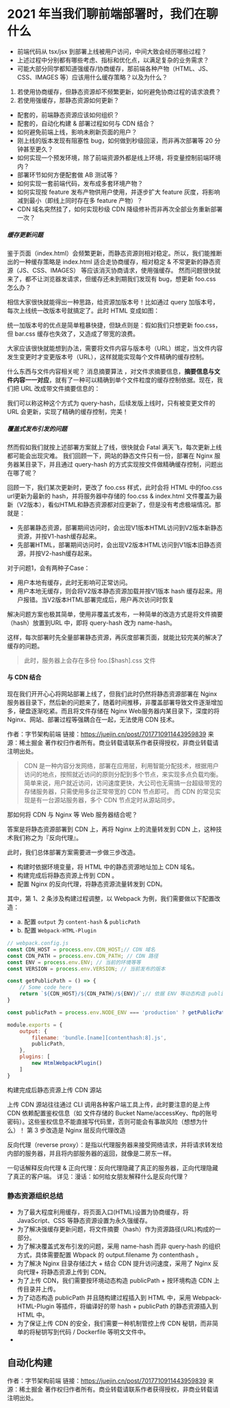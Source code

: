 # 2021 年当我们聊前端部署时，我们在聊什么

- 前端代码从 tsx/jsx 到部署上线被用户访问，中间大致会经历哪些过程？
- 上述过程中分别都有哪些考虑、指标和优化点，以满足复杂的业务需求？
- 可能大部分同学都知道强缓存/协商缓存，那前端各种产物（HTML、JS、CSS、IMAGES 等）应该用什么缓存策略？以及为什么？

1. 若使用协商缓存，但静态资源却不频繁更新，如何避免协商过程的请求浪费？
2. 若使用强缓存，那静态资源如何更新？

- 配套的，前端静态资源应该如何组织？
- 配套的，自动化构建 & 部署过程如何与 CDN 结合？
- 如何避免前端上线，影响未刷新页面的用户？
- 刚上线的版本发现有阻塞性 bug，如何做到秒级回滚，而非再次部署等 20 分钟甚至更久？
- 如何实现一个预发环境，除了前端资源外都是线上环境，将变量控制前端环境内？
- 部署环节如何方便配套做 AB 测试等？
- 如何实现一套前端代码，发布成多套环境产物？
- 如何实现按 feature 发布产物供用户使用，并逐步扩大 feature 灰度，将影响减到最小（即线上同时存在多 feature 产物）？
- CDN 域名突然挂了，如何实现秒级 CDN 降级修补而非再次全部业务重新部署一次？


##### 缓存更新问题

鉴于页面（index.html）会频繁更新，而静态资源则相对稳定。所以，我们能推断出的一种缓存策略是 index.html 适合走协商缓存，相对稳定 & 不常更新的静态资源（JS、CSS、IMAGES） 等应该消灭协商请求，使用强缓存。
然而问题很快就来了，都不让浏览器发请求，但缓存还未到期我们发现有 bug，想更新 foo.css 怎么办？

相信大家很快就能得出一种思路，给资源加版本号！比如通过 query 加版本号，每次上线统一改版本号就搞定了。此时 HTML 变成如图：

统一加版本号的优点是简单粗暴快捷，但缺点则是：假如我们只想更新 foo.css，但 bar.css 缓存也失效了，又造成了带宽的浪费。

大家应该很快就能想到办法，需要将文件内容与版本号（URL）绑定，当文件内容发生变更时才变更版本号（URL），这样就能实现每个文件精确的缓存控制。

什么东西与文件内容相关呢？ 消息摘要算法 ，对文件求摘要信息，**摘要信息与文件内容一一对应**，就有了一种可以精确到单个文件粒度的缓存控制依据。现在，我们把 URL 改成带文件摘要信息的：

我们可以称这种这个方式为 query-hash，后续发版上线时，只有被变更文件的 URL 会更新，实现了精确的缓存控制，完美！

##### 覆盖式发布引发的问题

然而假如我们就按上述部署方案就上了线，很快就会 Fatal 满天飞，每次更新上线都可能会出现灾难。
我们回顾一下，网站的静态文件只有一份，部署在 Nginx 服务器某目录下，并且通过 query-hash 的方式实现按文件做精确缓存控制，问题出在哪了呢？

回顾一下，我们某次更新时，更改了 foo.css 样式，此时会将 HTML 中的foo.css url更新为最新的 hash，并将服务器中存储的 foo.css & index.html 文件覆盖为最新（V2版本），看似HTML和静态资源都对应更新了，但是没有考虑极端情况。那就是：

- 先部署静态资源，部署期间访问时，会出现V1版本HTML访问到V2版本新静态资源，并按V1-hash缓存起来。
- 先部署HTML，部署期间访问时，会出现V2版本HTML访问到V1版本旧静态资源，并按V2-hash缓存起来。


对于问题1，会有两种子Case：

- 用户本地有缓存，此时无影响可正常访问。
- 用户本地无缓存，则会将V2版本静态资源加载并按V1版本 hash 缓存起来。用户报错。当V2版本HTML部署完成后，用户再次访问时恢复


解决问题方案也极其简单，使用非覆盖式发布，一种简单的改造方式是将文件摘要（hash）放置到URL 中，即将 query-hash 改为 name-hash。

这样，每次部署时先全量部署静态资源，再灰度部署页面，就能比较完美的解决了缓存的问题。

> 此时，服务器上会存在多份 foo.[$hash].css 文件


#### 与 CDN 结合
现在我们开开心心将网站部署上线了，但我们此时仍然将静态资源部署在 Nginx 服务器目录下，然后新的问题来了，随着时间推移，非覆盖部署导致文件逐渐增加多，硬盘逐渐吃紧。而且将文件存储在 Nginx Web服务器内某目录下，深度的将 Nginx、网站、部署过程等强耦合在一起，无法使用 CDN 技术。

作者：字节架构前端
链接：https://juejin.cn/post/7017710911443959839
来源：稀土掘金
著作权归作者所有。商业转载请联系作者获得授权，非商业转载请注明出处。

> CDN 是一种内容分发网络，部署在应用层，利用智能分配技术，根据用户访问的地点，按照就近访问的原则分配到多个节点，来实现多点负载均衡。
> 简单来说，用户就近访问，访问速度更快，大公司也无需搞一台超级带宽的存储服务器，只需使用多台正常带宽的 CDN 节点即可。
> 而 CDN 的常见实现是有一台源站服务器，多个 CDN 节点定时从源站同步。

那如何将 CDN 与 Nginx 等 Web 服务器结合呢？

答案是将静态资源部署到 CDN 上，再将 Nginx 上的流量转发到 CDN 上，这种技术我们称之为『反向代理』。

此时，我们总体部署方案需要进一步做三步改造。

- 构建时依据环境变量，将 HTML 中的静态资源地址加上 CDN 域名。
- 构建完成后将静态资源上传到 CDN 。
- 配置 Nginx 的反向代理，将静态资源流量转发到 CDN。

其中，第 1、2 条涉及构建过程调整，以 Webpack 为例，我们需要做以下配置改造：

- a.  配置 `output` 为 `content-hash` & `publicPath`  
- b.  配置 `Webpack-HTML-Plugin`


```js
// webpack.config.js
const CDN_HOST = process.env.CDN_HOST;// CDN 域名
const CDN_PATH = process.env.CDN_PATH; // CDN 路径
const ENV = process.env.ENV; // 当前的环境等等
const VERSION = process.env.VERSION; // 当前发布的版本

const getPublicPath = () => {
    // Some code here
    return `${CDN_HOST}/${CDN_PATH}/${ENV}/`;// 依据 ENV 等动态构造 publicPath
}

const publicPath = process.env.NODE_ENV === 'production' ? getPublicPath() : '.';

module.exports = {
    output: {
        filename: 'bundle.[name][contenthash:8].js',
        publicPath,
    },
    plugins: [
        new HtmlWebpackPlugin()
    ]
}

```

构建完成后静态资源上传 CDN 源站

上传 CDN 源站往往通过 CLI 调用各种客户端工具上传，此时要注意的是上传 CDN 依赖配置鉴权信息（如 文件存储的 Bucket Name/accessKey、ftp的账号密码）。这些鉴权信息不能直接写代码里，否则可能会有事故风险（想想为什么）！
第 3 步改造是 Nginx 层反向代理改造


反向代理（reverse proxy）：是指以代理服务器来接受网络请求，并将请求转发给内部的服务器，并且将内部服务器的返回，就像是二房东一样。

一句话解释反向代理 & 正向代理：反向代理隐藏了真正的服务器，正向代理隐藏了真正的客户端。
详见：漫话：如何给女朋友解释什么是反向代理？


### 静态资源组织总结

- 为了最大程度利用缓存，将页面入口(HTML)设置为协商缓存，将 JavaScript、CSS 等静态资源设置为永久强缓存。
- 为了解决强缓存更新问题，将文件摘要（hash）作为资源路径(URL)构成的一部分。
- 为了解决覆盖式发布引发的问题，采用 name-hash 而非 query-hash 的组织方式，具体需要配置 Wbpack 的 output.filename 为 contenthash 。
- 为了解决 Nginx 目录存储过大 + 结合 CDN 提升访问速度，采用了 Nginx 反向代理+ 将静态资源上传到 CDN。
- 为了上传 CDN，我们需要按环境动态构造 publicPath + 按环境构造 CDN 上传目录并上传。
- 为了动态构造 publicPath 并且随构建过程插入到 HTML 中，采用 Webpack-HTML-Plugin 等插件，将编译好的带 hash + publicPath 的静态资源插入到 HTML 中。
- 为了保证上传 CDN 的安全，我们需要一种机制管控上传 CDN 秘钥，而非简单的将秘钥写到代码 / Dockerfile 等明文文件中。
- 


## 自动化构建



作者：字节架构前端
链接：https://juejin.cn/post/7017710911443959839
来源：稀土掘金
著作权归作者所有。商业转载请联系作者获得授权，非商业转载请注明出处。